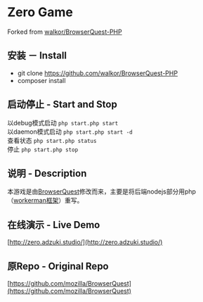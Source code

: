 # Zero Game
Forked from [walkor/BrowserQuest-PHP](https://github.com/walkor/BrowserQuest-PHP)

## 安装 － Install
+   git clone https://github.com/walkor/BrowserQuest-PHP
+   composer install 

## 启动停止 - Start and Stop
以debug模式启动 ```php start.php start```  
以daemon模式启动 ```php start.php start -d```  
查看状态 ```php start.php status```  
停止 ```php start.php stop```  

## 说明 - Description
本游戏是由[BrowserQuest](https://github.com/mozilla/BrowserQuest)修改而来，主要是将后端nodejs部分用php（[workerman框架](https://github.com/walkor/workerman)）重写。

## 在线演示 - Live Demo
[http://zero.adzuki.studio/](http://zero.adzuki.studio/)

## 原Repo - Original Repo
[https://github.com/mozilla/BrowserQuest](https://github.com/mozilla/BrowserQuest)
